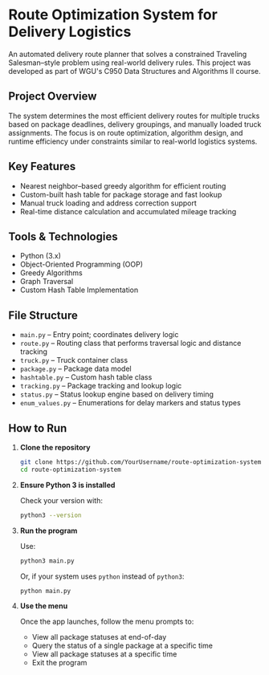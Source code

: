 # Route Optimization System for Delivery Logistics

An automated delivery route planner that solves a constrained Traveling Salesman–style problem using real-world delivery rules. This project was developed as part of WGU's C950 Data Structures and Algorithms II course.

## Project Overview

The system determines the most efficient delivery routes for multiple trucks based on package deadlines, delivery groupings, and manually loaded truck assignments. The focus is on route optimization, algorithm design, and runtime efficiency under constraints similar to real-world logistics systems.

## Key Features

- Nearest neighbor–based greedy algorithm for efficient routing
- Custom-built hash table for package storage and fast lookup
- Manual truck loading and address correction support
- Real-time distance calculation and accumulated mileage tracking

## Tools & Technologies

- Python (3.x)
- Object-Oriented Programming (OOP)
- Greedy Algorithms
- Graph Traversal
- Custom Hash Table Implementation

## File Structure

- `main.py` – Entry point; coordinates delivery logic
- `route.py` – Routing class that performs traversal logic and distance tracking
- `truck.py` – Truck container class
- `package.py` – Package data model
- `hashtable.py` – Custom hash table class
- `tracking.py` – Package tracking and lookup logic
- `status.py` – Status lookup engine based on delivery timing
- `enum_values.py` – Enumerations for delay markers and status types

## How to Run

1. **Clone the repository**

   ```bash
   git clone https://github.com/YourUsername/route-optimization-system.git
   cd route-optimization-system

2. **Ensure Python 3 is installed**

    Check your version with:

    ```bash
    python3 --version
    ```

3. **Run the program**

    Use:

    ```bash
    python3 main.py
    ```

    Or, if your system uses `python` instead of `python3`:

    ```bash
    python main.py
    ```

4. **Use the menu**

    Once the app launches, follow the menu prompts to:
    - View all package statuses at end-of-day
    - Query the status of a single package at a specific time
    - View all package statuses at a specific time
    - Exit the program   
